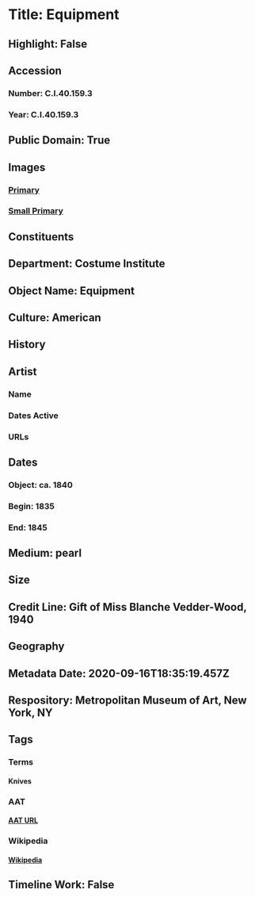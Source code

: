 # Title: Equipment
## Highlight: False
## Accession
### Number: C.I.40.159.3
### Year: C.I.40.159.3
## Public Domain: True
## Images
### [Primary](https://images.metmuseum.org/CRDImages/ci/original/CI40.159.3.jpg)
### [Small Primary](https://images.metmuseum.org/CRDImages/ci/web-large/CI40.159.3.jpg)
## Constituents
## Department: Costume Institute
## Object Name: Equipment
## Culture: American
## History
## Artist
### Name
### Dates Active
### URLs
## Dates
### Object: ca. 1840
### Begin: 1835
### End: 1845
## Medium: pearl
## Size
## Credit Line: Gift of Miss Blanche Vedder-Wood, 1940
## Geography
## Metadata Date: 2020-09-16T18:35:19.457Z
## Respository: Metropolitan Museum of Art, New York, NY
## Tags
### Terms
#### Knives
### AAT
#### [AAT URL](http://vocab.getty.edu/page/aat/300024668)
### Wikipedia
#### [Wikipedia]()
## Timeline Work: False